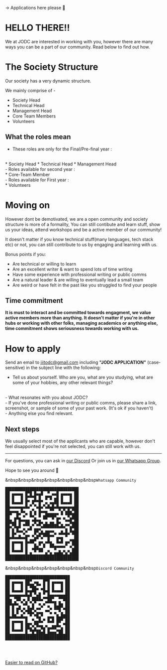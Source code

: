-> Applications here please 📝

# HELLO THERE!!

We at JODC are interested in working with you, however there are many ways you can be a part of our community.
Read below to find out how.

# The Society Structure

Our society has a very dynamic structure.

We mainly comprise of -
    
- Society Head 
- Technical Head
- Management Head
- Core Team Members
- Volunteers
    

## What the roles mean 

- These roles are only for the Final/Pre-final year :
<br />
    * Society Head
    * Technical Head
    * Management Head
<br />
- Roles available for second year :
<br />
    * Core-Team Member
<br />
- Roles available for First year :
<br />
    * Volunteers

# Moving on

However dont be demotivated, we are a open community and society structure is more of a formality,
You can still contibute and learn stuff, show us your ideas, attend workshops and be a active member of our community!

It doesn't matter if you know technical stuff(many languages, tech stack etc) or not, you can still contribute to us
by engaging and learning with us. 

Bonus points if you:

- Are technical or willing to learn
- Are an excellent writer & want to spend lots of time writing
- Have some experience with professional writing or public comms
- Are a natural leader & are willing to eventually lead a small team
- Are weird or have felt in the past like you struggled to find your people


## Time commitment

**It is must to interact and be committed towards engagment, we value active members more than anything.
It doesn't matter if you're in other hubs or working with other folks, managing academics or
anything else, time commitment shows seriousness towards working with us.**

# How to apply

Send an email to jiitodc@gmail.com including **"JODC APPLICATION"** (case-sensitive) in the subject line with the following:
<br />
- Tell us about yourself. Who are you, what are you studying, what are some of your hobbies, any other relevant things?
<br />
- What resonates with you about JODC?
<br />
- If you've done professional writing or public comms, please share a link, screenshot, or sample of some of your past work. (It's ok if you haven't)
<br />
- Anything else you find relevant.
<br />

## Next steps

We usually select most of the applicants who are capable, however don't feel disappointed if you're not selected, you can still work with us.

---

For questions, you can ask in [our Discord](https://discord.gg/WW2sttvbVG) Or join us in [our Whatsapp Group](https://chat.whatsapp.com/LAzeyJJJ0AIDEq2NXiBYNB).

Hope to see you around 💛

&nbsp&nbsp&nbsp&nbsp&nbsp&nbsp&nbsp`Whatsapp Community`

```     
█████████████████████████████████
██ ▄▄▄▄▄ █▀█ █▄▄█  ▀ ▄▄█ ▄▄▄▄▄ ██
██ █   █ █▀▀▀█ █  █▀█ ▄█ █   █ ██
██ █▄▄▄█ █▀ █▀▀█▀ ▄ ▄▄██ █▄▄▄█ ██
██▄▄▄▄▄▄▄█▄▀ ▀▄█▄▀▄█▄█▄█▄▄▄▄▄▄▄██
██▄▄▄▄ █▄  ▄▀▄ █▄▄▄ ▀▀  ▀▄▀▄█▄▀██
██▀  █▀ ▄▀ █▄▀ █ ▄█████▀ ▀ ▀█▀███
██▄ █▀█▄▄▄▄ ▄█▄▄ ▀▀  ▀ █▀ ▀▄▄█▀██
██▀██ █ ▄██ ▄▀▄█▀▄█▄██▄█▀▄ ▄▄▀███
██▀▄▀█▀ ▄ ▄█ ▄▄▄▀▀▀▀▀▀▀▀▀▀▀▄ █▀██
██ █▄▀▀▀▄▀   █▀▄█▄██▀▀▄ ▄█▄█▄▀███
██▄█▄▄█▄▄█▀ ▀▄█▀▄▀▀█▀▀ ▄▄▄ ▀   ██
██ ▄▄▄▄▄ █▄██▀ ▄▄ ▄█▄  █▄█ ▄▄▀███
██ █   █ █   █▄▀ █  ██▄▄▄▄▄▀ ▄▀██
██ █▄▄▄█ █  ▀█▀██  ▄  ▀ ▄ ▄ ▄ ███
██▄▄▄▄▄▄▄█▄█▄▄▄▄▄▄█▄█▄████▄█▄████
█████████████████████████████████
```

&nbsp&nbsp&nbsp&nbsp&nbsp&nbsp&nbsp`Discord Community`
<br />
```
█████████████████████████████
██ ▄▄▄▄▄ ██▀ ▄▄  █▀█ ▄▄▄▄▄ ██
██ █   █ █▀██▄▀▀ █ █ █   █ ██
██ █▄▄▄█ █▄▄██▀ ▀█▄█ █▄▄▄█ ██
██▄▄▄▄▄▄▄█▄█ ▀▄█ ▀ █▄▄▄▄▄▄▄██
██▄ ▀██ ▄ █ ████▄▀▀██▀  ▀▀███
███▄█▄ ▀▄█ ▀▄▀ ▄ ▄▀▀▀▀█ █▄ ██
██ █ ▄█ ▄ █▄█ ▄▄▀  ▀▄ ███▀▄██
██ █ █ ▀▄▀██▄▀▄▄▄ ▀▀▄ ▄ ▀▄ ██
██▄██▄▄█▄▄ ▀ ▀█▄▀  ▄▄▄ █▄████
██ ▄▄▄▄▄ █  ▀▄▄█▄▀ █▄█ ██▀ ██
██ █   █ ██▀▄▀█▄▄ ▄  ▄▄█▄ ▀██
██ █▄▄▄█ █▀█▄█▄▄▀█ █▀▀▀▄▄█ ██
██▄▄▄▄▄▄▄█▄▄█▄████▄████▄██▄██
█████████████████████████████
```
<br />
<br />

[Easier to read on GitHub?](https://github.com/SOURHEAD/JODCCLI/blob/main/directory/README.md)
